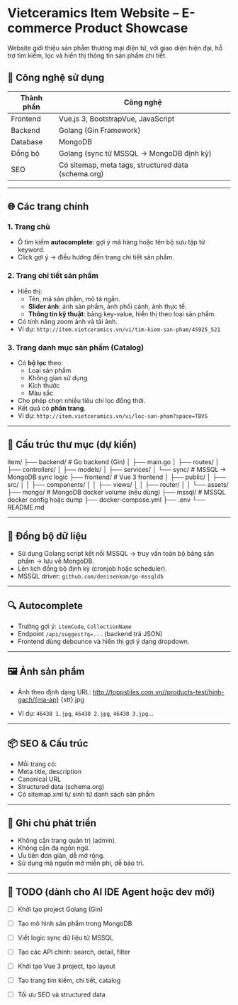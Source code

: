 # Vietceramics Item Website – E-commerce Product Showcase

Website giới thiệu sản phẩm thương mại điện tử, với giao diện hiện đại, hỗ trợ tìm kiếm, lọc và hiển thị thông tin sản phẩm chi tiết.

## 🔧 Công nghệ sử dụng

| Thành phần | Công nghệ |
|------------|-----------|
| Frontend   | Vue.js 3, BootstrapVue, JavaScript |
| Backend    | Golang (Gin Framework) |
| Database   | MongoDB |
| Đồng bộ    | Golang (sync từ MSSQL → MongoDB định kỳ) |
| SEO        | Có sitemap, meta tags, structured data (schema.org) |

---

## 🌐 Các trang chính

### 1. Trang chủ
- Ô tìm kiếm **autocomplete**: gợi ý mã hàng hoặc tên bộ sưu tập từ keyword.
- Click gợi ý → điều hướng đến trang chi tiết sản phẩm.

### 2. Trang chi tiết sản phẩm
- Hiển thị:
  - Tên, mã sản phẩm, mô tả ngắn.
  - **Slider ảnh**: ảnh sản phẩm, ảnh phối cảnh, ảnh thực tế.
  - **Thông tin kỹ thuật**: bảng key-value, hiển thị theo loại sản phẩm.
- Có tính năng zoom ảnh và tải ảnh.
- Ví dụ: `http://item.vietceramics.vn/vi/tim-kiem-san-pham/45925_521`

### 3. Trang danh mục sản phẩm (Catalog)
- Có **bộ lọc** theo:
  - Loại sản phẩm
  - Không gian sử dụng
  - Kích thước
  - Màu sắc
- Cho phép chọn nhiều tiêu chí lọc đồng thời.
- Kết quả có **phân trang**.
- Ví dụ: `http://item.vietceramics.vn/vi/loc-san-pham?space=TBVS`

---

## 📁 Cấu trúc thư mục (dự kiến)
item/
├── backend/               # Go backend (Gin)
│   ├── main.go
│   ├── routes/
│   ├── controllers/
│   ├── models/
│   ├── services/
│   └── sync/              # MSSQL → MongoDB sync logic
├── frontend/              # Vue 3 frontend
│   ├── public/
│   ├── src/
│   │   ├── components/
│   │   ├── views/
│   │   ├── router/
│   │   └── assets/
├── mongo/                 # MongoDB docker volume (nếu dùng)
├── mssql/                 # MSSQL docker config hoặc dump
├── docker-compose.yml
├── .env
└── README.md

---

## 🔄 Đồng bộ dữ liệu

- Sử dụng Golang script kết nối MSSQL → truy vấn toàn bộ bảng sản phẩm → lưu về MongoDB.
- Lên lịch đồng bộ định kỳ (cronjob hoặc scheduler).
- MSSQL driver: `github.com/denisenkom/go-mssqldb`

---

## 🔍 Autocomplete

- Trường gợi ý: `itemCode`, `CollectionName`
- Endpoint `/api/suggest?q=...` (backend trả JSON)
- Frontend dùng debounce và hiển thị gợi ý dạng dropdown.

---

## 🖼 Ảnh sản phẩm

- Ảnh theo định dạng URL: http://toppstiles.com.vn//products-test/hinh-gach/{ma-ap} {stt}.jpg

- Ví dụ: `46438 1.jpg`, `46438 2.jpg`, `46438 3.jpg`...

---

## 📦 SEO & Cấu trúc

- Mỗi trang có:
- Meta title, description
- Canonical URL
- Structured data (schema.org)
- Có sitemap.xml tự sinh từ danh sách sản phẩm

---

## 🚧 Ghi chú phát triển

- Không cần trang quản trị (admin).
- Không cần đa ngôn ngữ.
- Ưu tiên đơn giản, dễ mở rộng.
- Sử dụng mã nguồn mở miễn phí, dễ bảo trì.

---

## 🧪 TODO (dành cho AI IDE Agent hoặc dev mới)

- [ ] Khởi tạo project Golang (Gin)
- [ ] Tạo mô hình sản phẩm trong MongoDB
- [ ] Viết logic sync dữ liệu từ MSSQL
- [ ] Tạo các API chính: search, detail, filter
- [ ] Khởi tạo Vue 3 project, tạo layout
- [ ] Tạo trang tìm kiếm, chi tiết, catalog
- [ ] Tối ưu SEO và structured data

